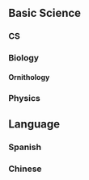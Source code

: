 ## Basic Science 
### CS

### Biology
#### Ornithology
### Physics

## Language
### Spanish
### Chinese 

